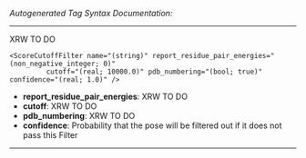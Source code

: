 _Autogenerated Tag Syntax Documentation:_

---
XRW TO DO

```
<ScoreCutoffFilter name="(string)" report_residue_pair_energies="(non_negative_integer; 0)"
         cutoff="(real; 10000.0)" pdb_numbering="(bool; true)" confidence="(real; 1.0)" />
```

-   **report_residue_pair_energies**: XRW TO DO
-   **cutoff**: XRW TO DO
-   **pdb_numbering**: XRW TO DO
-   **confidence**: Probability that the pose will be filtered out if it does not pass this Filter

---
